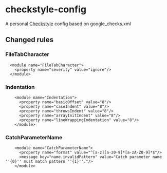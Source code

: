 # checkstyle-config

A personal [Checkstyle](http://checkstyle.sourceforge.net/) config based on google_checks.xml

## Changed rules

### FileTabCharacter

```
  <module name="FileTabCharacter">
    <property name="severity" value="ignore"/>
  </module>
```

### Indentation

```
    <module name="Indentation">
      <property name="basicOffset" value="8"/>
      <property name="caseIndent" value="8"/>
      <property name="throwsIndent" value="8"/>
      <property name="arrayInitIndent" value="8"/>
      <property name="lineWrappingIndentation" value="8"/>
    </module>
```

### CatchParameterName

```
    <module name="CatchParameterName">
      <property name="format" value="^[a-z][a-z0-9]*[a-zA-Z0-9]*$"/>
      <message key="name.invalidPattern" value="Catch parameter name ''{0}'' must match pattern ''{1}''."/>
    </module>
```
